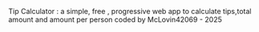 Tip Calculator : a simple, free , progressive web app to calculate tips,total amount and amount per person
coded by  McLovin42069 - 2025
